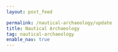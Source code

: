```yaml
---
layout: post_feed

permalink: /nautical-archaeology/update
title: Nautical Archaeology
tag: nautical-archaeology
enable_nav: true
---
```

